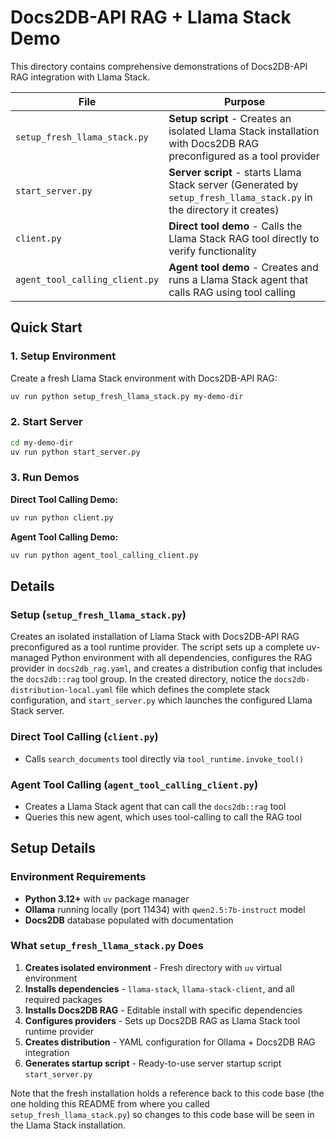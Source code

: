 # Docs2DB-API RAG + Llama Stack Demo

This directory contains comprehensive demonstrations of Docs2DB-API RAG integration with Llama Stack.

| File | Purpose |
|------|---------|
| `setup_fresh_llama_stack.py` | **Setup script** - Creates an isolated Llama Stack installation with Docs2DB RAG preconfigured as a tool provider |
| `start_server.py` | **Server script** - starts Llama Stack server (Generated by `setup_fresh_llama_stack.py` in the directory it creates) |
| `client.py` | **Direct tool demo** - Calls the Llama Stack RAG tool directly to verify functionality |
| `agent_tool_calling_client.py` | **Agent tool demo** - Creates and runs a Llama Stack agent that calls RAG using tool calling |

## Quick Start

### 1. Setup Environment

Create a fresh Llama Stack environment with Docs2DB-API RAG:

```bash
uv run python setup_fresh_llama_stack.py my-demo-dir
```

### 2. Start Server

```bash
cd my-demo-dir
uv run python start_server.py
```

### 3. Run Demos

**Direct Tool Calling Demo:**
```bash
uv run python client.py
```

**Agent Tool Calling Demo:**
```bash
uv run python agent_tool_calling_client.py
```

## Details

### Setup (`setup_fresh_llama_stack.py`)

Creates an isolated installation of Llama Stack with Docs2DB-API RAG preconfigured as a tool runtime provider. The script sets up a complete uv-managed Python environment with all dependencies, configures the RAG provider in `docs2db_rag.yaml`, and creates a distribution config that includes the `docs2db::rag` tool group. In the created directory, notice the `docs2db-distribution-local.yaml` file which defines the complete stack configuration, and `start_server.py` which launches the configured Llama Stack server.

### Direct Tool Calling (`client.py`)
- Calls `search_documents` tool directly via `tool_runtime.invoke_tool()`

### Agent Tool Calling (`agent_tool_calling_client.py`)
- Creates a Llama Stack agent that can call the `docs2db::rag` tool
- Queries this new agent, which uses tool-calling to call the RAG tool

## Setup Details

### Environment Requirements

- **Python 3.12+** with `uv` package manager
- **Ollama** running locally (port 11434) with `qwen2.5:7b-instruct` model
- **Docs2DB** database populated with documentation

### What `setup_fresh_llama_stack.py` Does

1. **Creates isolated environment** - Fresh directory with `uv` virtual environment
2. **Installs dependencies** - `llama-stack`, `llama-stack-client`, and all required packages
3. **Installs Docs2DB RAG** - Editable install with specific dependencies
4. **Configures providers** - Sets up Docs2DB RAG as Llama Stack tool runtime provider
5. **Creates distribution** - YAML configuration for Ollama + Docs2DB RAG integration
6. **Generates startup script** - Ready-to-use server startup script `start_server.py`

Note that the fresh installation holds a reference back to this code base (the one holding this README from where you called `setup_fresh_llama_stack.py`) so  changes to this code base will be seen in the Llama Stack installation.